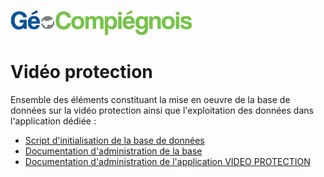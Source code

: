 ![picto](/doc/img/Logo_web-GeoCompiegnois.png)

# Vidéo protection

Ensemble des éléments constituant la mise en oeuvre de la base de données sur la vidéo protection ainsi que l'exploitation des données dans l'application dédiée :
- [Script d'initialisation de la base de données](sql/init_bd_vid.sql) 
- [Documentation d'administration de la base](doc/doc_admin_bd_vid.md)
- [Documentation d'administration de l'application VIDEO PROTECTION](doc/doc_admin_app_vid.md)

